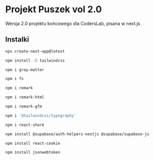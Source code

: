 # Projekt Puszek vol 2.0

Wersja 2.0 projektu końcowego dla CodersLab, pisana w next.js

## Instalki

```bash
npx create-next-app@latest
```

```bash
npm install -D tailwindcss
```

```bash
npm i gray-matter
```

```bash
npm i fs
```

```bash
npm i remark
```

```bash
npm i remark-html
```

```bash
npm i remark-gfm
```

```bash
npm i '@tailwindcss/typography'
```

```bash
npm i react-share
```

```bash
npm install @supabase/auth-helpers-nextjs @supabase/supabase-js
```

```bash
npm install react-cookie
```

```bash
npm install jsonwebtoken
```
